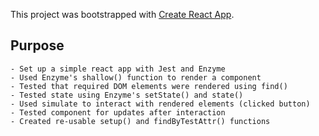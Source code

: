 This project was bootstrapped with [Create React App](https://github.com/facebook/create-react-app).

## Purpose

    - Set up a simple react app with Jest and Enzyme
    - Used Enzyme's shallow() function to render a component
    - Tested that required DOM elements were rendered using find()
    - Tested state using Enzyme's setState() and state()
    - Used simulate to interact with rendered elements (clicked button)
    - Tested component for updates after interaction
    - Created re-usable setup() and findByTestAttr() functions
